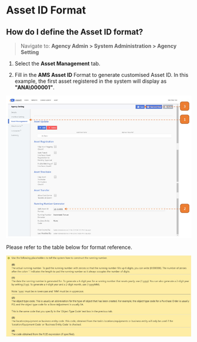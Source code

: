# Asset ID Format

## How do I define the Asset ID format?

> Navigate to: **Agency Admin > System Administration > Agency Setting**

1. Select the **Asset Management** tab.

2. Fill in the **AMS Asset ID** Format to generate customised Asset ID. In this example, the first asset registered in the system will display as **"ANA\000001"**.

![](images/AssetID.jpg "AssetID")

Please refer to the table below for format reference.

![](images/AssetID2.jpg "AssetID2")